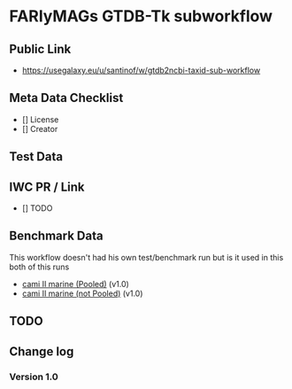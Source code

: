 # FARIyMAGs GTDB-Tk subworkflow

## Public Link

* https://usegalaxy.eu/u/santinof/w/gtdb2ncbi-taxid-sub-workflow


## Meta Data Checklist

* [] License  
* [] Creator 

## Test Data


## IWC PR / Link

* [] TODO

## Benchmark Data 

This workflow doesn't had his own test/benchmark run but is it used in this both of this runs 

* [cami II marine (Pooled)](https://usegalaxy.eu/u/santinof/h/copy-of-mags-taxonomic-binning-evaluation-pooled-fairymag) (v1.0)
* [cami II marine (not Pooled)](https://usegalaxy.eu/u/santinof/h/copy-of-mags-taxonomic-binning-evaluation-not-pooled-fairymag-1) (v1.0)

## TODO


## Change log

### Version 1.0
